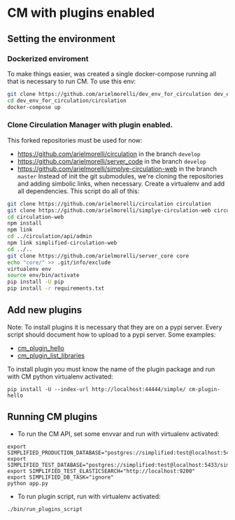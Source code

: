 # CM with plugins enabled

## Setting the environment

### Dockerized enviroment
To make things easier, was created a single docker-compose running all that is necessary to run CM.
To use this env:

```bash
git clone https://github.com/arielmorelli/dev_env_for_circulation dev_env_for_circulation
cd dev_env_for_circulation/circulation
docker-compose up
```

### Clone Circulation Manager with plugin enabled.
This forked repositories must be used for now:
* https://github.com/arielmorelli/circulation in the branch `develop`
* https://github.com/arielmorelli/server_code in the branch `develop`
* https://github.com/arielmorelli/simplye-circulation-web in the branch `master`
Instead of init the git submodules, we're cloning the repositories and adding simbolic links, when necessary.
Create a virtualenv and add all dependencies.
This script do all of this:
```bash
git clone https://github.com/arielmorelli/circulation circulation
git clone https://github.com/arielmorelli/simplye-circulation-web circulation-web
cd circulation-web
npm install
npm link
cd ../circulation/api/admin
npm link simplified-circulation-web
cd ../..
git clone https://github.com/arielmorelli/server_core core
echo "core/" >> .git/info/exclude
virtualenv env
source env/bin/activate
pip install -U pip
pip install -r requirements.txt
```

## Add new plugins

Note: To install plugins it is necessary that they are on a pypi server. Every script should document how to upload to a pypi server. Some examples:
* [cm_plugin_hello](https://github.com/arielmorelli/cm_plugin_hello)
* [cm_plugin_list_libraries](https://github.com/arielmorelli/cm_plugin_list_libraries)


To install plugin you must know the name of the plugin package and run with CM python virtualenv activated:
```
pip install -U --index-url http://localhost:44444/simple/ cm-plugin-hello
```

## Running CM plugins

* To run the CM API, set some envvar and run with virtualenv activated:
```
export SIMPLIFIED_PRODUCTION_DATABASE="postgres://simplified:test@localhost:5432/simplified_circ_db"
export SIMPLIFIED_TEST_DATABASE="postgres://simplified:test@localhost:5433/simplified_circ_db"
export SIMPLIFIED_TEST_ELASTICSEARCH="http://localhost:9200"
export SIMPLIFIED_DB_TASK="ignore"
python app.py
```
* To run plugin script, run with virtualenv activated:
```
./bin/run_plugins_script
```

